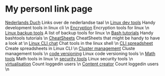 # My personl link page
[Nederlands Duch](https://github.com/Benjamin-Italiaander/peronal-links/wiki/eronal-links.wiki/Dutch-‐-Nederlands.md) Links over de nederlandse taal \n
[Linux dev tools](https://github.com/Benjamin-Italiaander/peronal-links/wiki/eronal-links.wiki/Linux-‐-CLI-developement-tools.md) Handy development tools in linux cli \n
[Encryption](https://github.com/Benjamin-Italiaander/peronal-links/wiki/eronal-links.wiki/Linux-‐-Encrypt-files-and-store-passwords.md) Encryption tools for linux \n
[Linux backup tools](https://github.com/Benjamin-Italiaander/peronal-links/wiki/eronal-links.wiki/Linux-‐-backup-tools.md) A list of backup tools for linux \n
[Bash tutorials](https://github.com/Benjamin-Italiaander/peronal-links/wiki/eronal-links.wiki/Linux-‐-bash-tutorials-i-found-handy-and-clear.md) Handy bashtools tutorials \n
[CheatSheets](https://github.com/Benjamin-Italiaander/peronal-links/wiki/eronal-links.wiki/Linux-‐-cheatsheets.md) CheatSheets that might be handy to have a look at \n
[Linux CLI chat](https://github.com/Benjamin-Italiaander/peronal-links/wiki/eronal-links.wiki/Linux-‐-cli-chat-tools.md) Chat tools in the linux shell \n
[CLI spreadsheet](https://github.com/Benjamin-Italiaander/peronal-links/wiki/eronal-links.wiki/Linux-‐-cli-spreadsheet.md) Create spreadsheets in Linux CLI \n
[Cluster management](https://github.com/Benjamin-Italiaander/peronal-links/wiki/eronal-links.wiki/Linux-‐-cluster-management.md) Cluste management tools \n
[code versioning](https://github.com/Benjamin-Italiaander/peronal-links/wiki/eronal-links.wiki/Linux-‐-code-version-control.md) Linux code versioning tools \n
[Math tools](https://github.com/Benjamin-Italiaander/peronal-links/wiki/eronal-links.wiki/Linux-‐-math-tools.md) Math tools in linux \n
[security tools](https://github.com/Benjamin-Italiaander/peronal-links/wiki/eronal-links.wiki/Linux-‐-server-security-tools.md) Linux security tools \n
[virtualisation](https://github.com/Benjamin-Italiaander/peronal-links/wiki/eronal-links.wiki/Linux-‐-server-virtualization-tools.md) Count loggedin users \n
[Content creator](https://github.com/Benjamin-Italiaander/peronal-links/wiki/eronal-links.wiki/Linux-‐-website-builders.md) Count loggedin users \n
